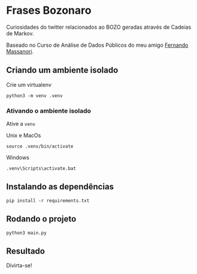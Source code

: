# Frases Bozonaro 

Curiosidades do twitter relacionados ao BOZO geradas através de Cadeias de Markov.

Baseado no Curso de Análise de Dados Públicos do meu amigo [Fernando Massanori](https://github.com/fmasanori).

## Criando um ambiente isolado

Crie um virtualenv
```shell script
python3 -m venv .venv
```

### Ativando o ambiente isolado

Ative a `venv`

Unix e MacOs
```shell script
source .venv/bin/activate
```
Windows

```shell script
.venv\Scripts\activate.bat
```


## Instalando as dependências

```shell script
pip install -r requirements.txt
```

## Rodando o projeto

```shell script
python3 main.py
``` 


## Resultado

Divirta-se!
